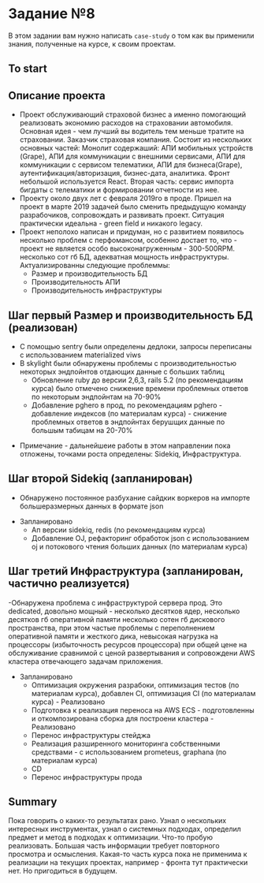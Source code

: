 # Задание №8

В этом задании вам нужно написать `case-study` о том как вы применили знания, полученные на курсе, к своим проектам.

## To start
## Описание проекта
- Проект обслуживающий страховой бизнес а именно помогающий реализовать экономию расходов на страховании автомобиля. Основная идея - чем лучший вы водитель тем меньше тратите на страховании. Заказчик страховая компания. Состоит из нескольких основных частей: Монолит содержаший: АПИ мобильных устройств (Grape), АПИ для коммуникации с внешними сервисами, АПИ для коммуникации с сервисом телематики, АПИ для бизнеса(Grape), аутентификация/авторизация, бизнес-дата, аналитика. Фронт небольшой используется React. Вторая часть: сервис импорта бигдаты с телематики и формировании отчетности из нее. 
- Проекту около двух лет с февраля 2019го в проде. Пришел на проект в марте 2019 задачей было сменить предыдущую команду разрабочиков, сопровождать и развивать проект. Ситуация практически идеальна - green field и никакого legacy.
- Проект неполохо написан и придуман, но с развитием появилось несколько проблем с перфомансом, особенно достает то, что -  проект не является особо высоконагруженным - 300-500RPM. несколько сот гб БД, адекватная мощность инфраструктуры. Актуализированны следующие проблеммы:
    - Размер и производительность БД
    - Производительность АПИ
    - Производительность инфраструктуры

## Шаг первый Размер и производительность БД (реализован)
- С помощью sentry были определены дедлоки, запросы переписаны с использованием materialized viws
- В skylight были обнаружены проблемы с производительностью некоторых эндпойнтов отдающих данные с больших таблиц
	- Обновление ruby до версии 2,6,3, rails 5.2 (по рекомендациям курса) было отмечено снижение времени проблемных ответов по некоторым эндпойнтам на 70-90%	
	- Добавление pghero в прод, по рекомендациям pghero - добавление индексов (по материалам курса) - снижение проблемных ответов в эндпойнтах берушщих данные по большым табицам на 20-70% 
* Примечание - дальнейшеие работы в этом направлении пока отложены, точками роста определены: Sidekiq, Инфраструктура.

## Шаг второй Sidekiq (запланирован)
- Обнаружено постоянное разбухание сайдкик воркеров на импорте большеразмерных данных в формате json
* Запланировано
    - Ап версии sidekiq, redis (по рекомендациям курса)
    - Добавление OJ, рефакторинг обработок json с использованием oj и потокового чтения больших данных (по материалам курса)

## Шаг третий Инфраструктура (запланирован, частично реализуется)
-Обнаружена проблема с инфраструктурой сервера прод. Это dedicated, довольно мощный - несколько десятков ядер, несколько десятков гб оперативной памяти несколько сотен гб дискового пространства, при этом частые проблемы с переполнением оперативной памяти и жесткого дика, невысокая нагрузка на процессоры (избыточность ресурсов процессора) при общей цене на обслуживание сравнимой с ценой развертывания и сопровождени AWS кластера отвечающего задачам приложения.
* Запланировано
    - Оптимизация окружения разрабоки, оптимизация тестов (по материалам курса), добавлен CI, оптимизация CI (по материалам курса) - Реализовано
    - Подготовка к реализация переноса на AWS ECS - подготовленны и откомпозирована сборка для построени кластера - Реализовано
    - Перенос инфраструктуры стейджа
    - Реализация разширенного мониторинга собственными средствами - с использованием prometeus, graphana (по материалам курса)
    - CD
    - Перенос инфраструктуры прода

## Summary
Пока говорить о каких-то результатах рано. Узнал о нескольких интересных инструментах, узнал о системных подходах, определил предмет и метод в подходах к оптимизации. Что-то пробую реализовать. Большая часть информации требует повторного просмотра и осмысления. Какая-то часть курса пока не применима к реализации на текущих проектах,  например - фронта тут практически нет. Но пригодиться в будущем.
